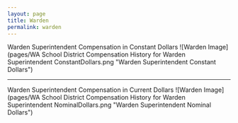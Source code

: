```yaml
---
layout: page
title: Warden
permalink: warden
---
```



Warden Superintendent Compensation in Constant Dollars
![Warden Image](pages/WA School District Compensation History for Warden Superintendent ConstantDollars.png "Warden Superintendent Constant Dollars")
___

Warden Superintendent Compensation in Current Dollars
![Warden Image](pages/WA School District Compensation History for Warden Superintendent NominalDollars.png "Warden Superintendent Nominal Dollars")